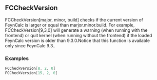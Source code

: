 ##  FCCheckVersion 

FCCheckVersion[major, minor, build] checks if the current version of FeynCalc is larger or equal than marjor.minor.build. For example, FCCheckVersion[9,3,0] will generate a warning (when running with the frontend) or quit kernel (when running without the frontend) if the loaded FeynCalc version is older than 9.3.0.Notice that this function is available only since FeynCalc 9.3..

###  Examples 

```mathematica
FCCheckVersion[8, 2, 0]
FCCheckVersion[15, 2, 0]
```
